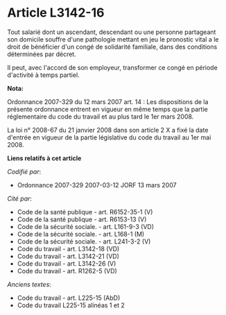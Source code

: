 # Article L3142-16

Tout salarié dont un ascendant, descendant ou une personne partageant son domicile souffre d'une pathologie mettant en jeu le
pronostic vital a le droit de bénéficier d'un congé de solidarité familiale, dans des conditions déterminées par décret.

Il peut, avec l'accord de son employeur, transformer ce congé en période d'activité à temps partiel.

**Nota:**

Ordonnance 2007-329 du 12 mars 2007 art. 14 : Les dispositions de la présente ordonnance entrent en vigueur en même temps que
la partie réglementaire du code du travail et au plus tard le 1er mars 2008. 

La loi n° 2008-67 du 21 janvier 2008 dans son article 2 X a fixé la date d'entrée en vigueur de la partie législative du code
du travail au 1er mai 2008.

**Liens relatifs à cet article**

_Codifié par_:

  - Ordonnance 2007-329 2007-03-12 JORF 13 mars 2007

_Cité par_:

  - Code de la santé publique - art. R6152-35-1 (V)
  - Code de la santé publique - art. R6153-13 (V)
  - Code de la sécurité sociale. - art. L161-9-3 (VD)
  - Code de la sécurité sociale. - art. L168-1 (M)
  - Code de la sécurité sociale. - art. L241-3-2 (V)
  - Code du travail - art. L3142-18 (VD)
  - Code du travail - art. L3142-21 (VD)
  - Code du travail - art. L3142-26 (V)
  - Code du travail - art. R1262-5 (VD)

_Anciens textes_:

  - Code du travail - art. L225-15 (AbD)
  - Code du travail L225-15 alinéas 1 et 2
